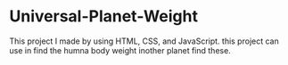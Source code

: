 # Universal-Planet-Weight
This project I made by using HTML, CSS, and JavaScript. this project can use in find the humna body weight inother planet find these. 
